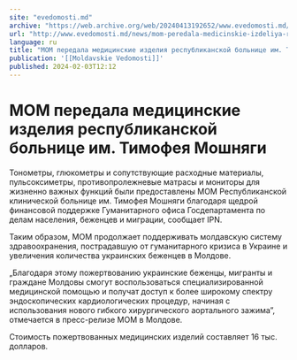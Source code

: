 ```yaml
---
site: "evedomosti.md"
archive: "https://web.archive.org/web/20240413192652/www.evedomosti.md/news/mom-peredala-medicinskie-izdeliya-respublikanskoj-bolnice-im"
url: "http://www.evedomosti.md/news/mom-peredala-medicinskie-izdeliya-respublikanskoj-bolnice-im"
language: ru
title: "МОМ передала медицинские изделия республиканской больнице им. Тимофея Мошняги"
publication: '[[Moldavskie Vedomosti]]'
published: 2024-02-03T12:12
---
```


# МОМ передала медицинские изделия республиканской больнице им. Тимофея Мошняги

Тонометры, глюкометры и сопутствующие расходные материалы, пульсоксиметры, противопролежневые матрасы и мониторы для жизненно важных функций были предоставлены МОМ Республиканской клинической больнице им. Тимофея Мошняги благодаря щедрой финансовой поддержке Гуманитарного офиса Госдепартамента по делам населения, беженцев и миграции, сообщает IPN.

Таким образом, МОМ продолжает поддерживать молдавскую систему здравоохранения, пострадавшую от гуманитарного кризиса в Украине и увеличения количества украинских беженцев в Молдове.

„Благодаря этому пожертвованию украинские беженцы, мигранты и граждане Молдовы смогут воспользоваться специализированной медицинской помощью и получат доступ к более широкому спектру эндоскопических кардиологических процедур, начиная с использования нового гибкого хирургического аортального зажима”, отмечается в пресс-релизе МОМ в Молдове.

Стоимость пожертвованных медицинских изделий составляет 16 тыс. долларов.